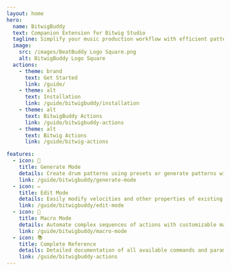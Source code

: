 ```yaml
---
layout: home
hero:
  name: BitwigBuddy
  text: Companion Extension for Bitwig Studio
  tagline: Simplify your music production workflow with efficient pattern creation and macro automation
  image:
    src: /images/BeatBuddy Logo Square.png
    alt: BitwigBuddy Logo Square
  actions:
    - theme: brand
      text: Get Started
      link: /guide/
    - theme: alt
      text: Installation
      link: /guide/bitwigbuddy/installation
    - theme: alt
      text: BitwigBuddy Actions
      link: /guide/bitwigbuddy-actions
    - theme: alt
      text: Bitwig Actions
      link: /guide/bitwig-actions

features:
  - icon: 🥁
    title: Generate Mode
    details: Create drum patterns using presets or generate patterns with customizable parameters
    link: /guide/bitwigbuddy/generate-mode
  - icon: ✏️
    title: Edit Mode
    details: Easily modify velocities and other properties of existing MIDI patterns
    link: /guide/bitwigbuddy/edit-mode
  - icon: 🤖
    title: Macro Mode
    details: Automate complex sequences of actions with customizable macros
    link: /guide/bitwigbuddy/macro-mode
  - icon: 📚
    title: Complete Reference
    details: Detailed documentation of all available commands and parameters
    link: /guide/bitwigbuddy-actions
---
```

